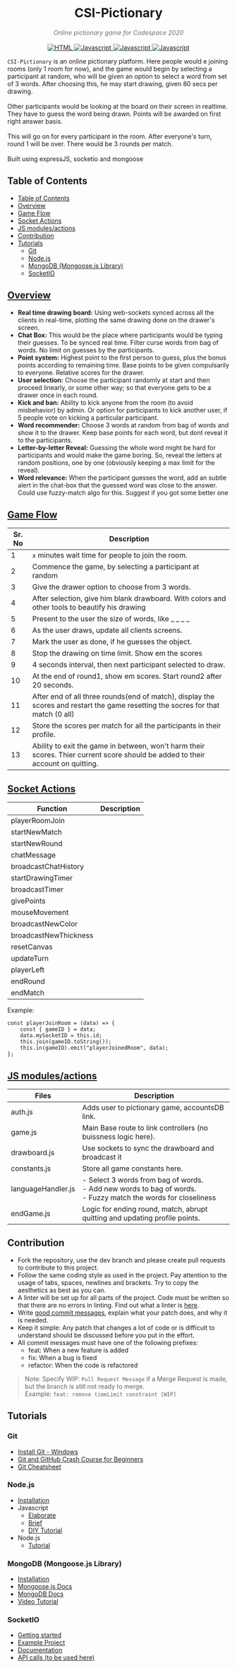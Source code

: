 <div align="center">
  <h1>CSI-Pictionary</h1>
</div>

<div align="center" style="color: #6f7371">
  <i>Online pictionary game for Codespace 2020</i><br><br>
</div>

<div align="center">

<a href="https://www.atlassian.com/git/tutorials/what-is-git">
    <img src="https://forthebadge.com/images/badges/uses-git.svg" alt="HTML">
</a>

<a href="https://javascript.info/">
    <img src="https://forthebadge.com/images/badges/uses-js.svg" alt="Javascript">
</a>

<a href="https://docs.mongodb.com/">
    <img src="https://forthebadge.com/images/badges/no-ragrets.svg" alt="Javascript">
</a>

<a href="https://github.com/roerohan/incore-session-on-git">
    <img src="https://forthebadge.com/images/badges/built-with-love.svg" alt="Javascript">
</a>

</div>

`CSI-Pictionary` is an online pictionary platform. Here people would e joining rooms (only 1 room for now), and the game would begin by selecting a participant at random, who will be given an option to select a word from set of 3 words. After choosing this, he may start drawing, given 80 secs per drawing. <br><br>
Other participants would be looking at the board on their screen in realtime. They have to guess the word being drawn. Points will be awarded on first right answer basis. <br><br>
This will go on for every participant in the room. After everyone's turn, round 1 will be over. There would be 3 rounds per match.<br><br>
Built using expressJS, socketio and mongoose
## Table of Contents
- [Table of Contents](#table-of-contents)
- [Overview](#overview)
- [Game Flow](#game-flow)
- [Socket Actions](#functions)
- [JS modules/actions](#js-modulesactions)
- [Contribution](#contribution)
- [Tutorials](#tutorials)
  - [Git](#git)
  - [Node.js](#nodejs)
  - [MongoDB (Mongoose.js Library)](#mongodb-mongoosejs-library)
  - [SocketIO](#socketio)

## [Overview](#overview)
- __Real time drawing board:__ Using web-sockets synced across all the clients in real-time, plotting the same drawing done on the drawer's screen.
- __Chat Box:__ This would be the place where participants would be typing their guesses. To be synced real time. Filter curse words from bag of words. No limit on guesses by the participants.
- __Point system:__ Highest point to the first person to guess, plus the bonus points according to remaining time. Base points to be given compulsarily to everyone. Relative scores for the drawer.
- __User selection:__ Choose the participant randomly at start and then proceed linearly, or some other way; so that everyone gets to be a drawer once in each round.
- __Kick and ban:__ Ability to kick anyone from the room (to avoid misbehavior) by admin. Or option for participants to kick another user, if 5 people vote on kicking a particular participant.
- __Word recommender:__ Choose 3 words at random from bag of words and show it to the drawer. Keep base points for each word, but dont reveal it to the participants.
- __Letter-by-letter Reveal:__ Guessing the whole word might be hard for participants and would make the game boring. So, reveal the letters at random positions, one by one (obviously keeping a max limit for the reveal).
- __Word relevance:__ When the participant guesses the word, add an subtle alert in the chat-box that the guessed word was close to the answer. Could use fuzzy-match algo for this. Suggest if you got some better one

## [Game Flow](#gameflow)
Sr. No |  Description
-------|-----------------------------------------------------
1      |  `x` minutes wait time for people to join the room.
2      |  Commence the game, by selecting a participant at random
3      |  Give the drawer option to choose from 3 words.
4      |  After selection, give him blank drawboard. With colors and other tools to beautify his drawing
5      |  Present to the user the size of words, like _ _ _ _
6      |  As the user draws, update all clients screens.
7      |  Mark the user as done, if he guesses the object.
8      |  Stop the drawing on time limit. Show em the scores
9      |  4 seconds interval, then next participant selected to draw.
10     |  At the end of round1, show em scores. Start round2 after 20 seconds.
11     |  After end of all three rounds(end of match), display the scores and restart the game resetting the socres for that match (0 all)
12     |  Store the scores per match for all the participants in their profile.
13     |  Ability to exit the game in between, won't harm their scores. Thier current score should be added to their account on quitting.


## [Socket Actions](#functions)
Function                |   Description
------------------------|------------------------------------------
playerRoomJoin          |
startNewMatch           |
startNewRound           |
chatMessage             |
broadcastChatHistory    |
startDrawingTimer       |
broadcastTimer          |
givePoints              |
mouseMovement           |
broadcastNewColor       |
broadcastNewThickness   |
resetCanvas             |
updateTurn              |
playerLeft              |
endRound                |
endMatch                |

Example:
```
const playerJoinRoom = (data) => {
	const { gameID } = data;
	data.mySocketID = this.id;
	this.join(gameID.toString());
	this.in(gameID).emit("playerJoinedRoom", data);
};
```

## [JS modules/actions](#actions)
Files               |   Description
--------------------|------------------------------------------
auth.js             |   Adds user to pictionary game, accountsDB link.
game.js             |   Main Base route to link controllers (no buissness logic here).
drawboard.js        |   Use sockets to sync the drawboard and broadcast it
constants.js        |   Store all game constants here.
languageHandler.js  |   - Select 3 words from bag of words. <br>- Add new words to bag of words. <br>- Fuzzy match the words for closeliness
endGame.js          |   Logic for ending round, match, abrupt quitting and updating profile points.


## Contribution

* Fork the repository, use the dev branch and please create pull requests to contribute to this project.
* Follow the same coding style as used in the project. Pay attention to the usage of tabs, spaces, newlines and brackets. Try to copy the aesthetics as best as you can.
* A linter will be set up for all parts of the project. Code must be written so that there are no errors in linting. Find out what a linter is [here](https://en.wikipedia.org/wiki/Lint_(software)).
* Write [good commit messages](http://tbaggery.com/2008/04/19/a-note-about-git-commit-messages.html), explain what your patch does, and why it is needed.
* Keep it simple: Any patch that changes a lot of code or is difficult to understand should be discussed before you put in the effort.
* All commit messages must have one of the following prefixes:
    * feat: When a new feature is added
    * fix: When a bug is fixed
    * refactor: When the code is refactored

> Note: Specify WIP: `Pull Request Message` if a Merge Request is made, but the branch is still not ready to merge. <br>Example: `feat: remove timeLimit constraint [WIP]`

## Tutorials

### Git

- [Install Git - Windows](https://git-scm.com/download/win)
- [Git and GitHub Crash Course for Beginners](https://www.youtube.com/watch?v=SWYqp7iY_Tc)
- [Git Cheatsheet](https://github.com/roerohan/incore-session-on-git)

### Node.js

- [Installation](https://nodejs.org/en/download/)
- Javascript
    * [Elaborate](https://www.youtube.com/watch?v=qoSksQ4s_hg&list=PL4cUxeGkcC9i9Ae2D9Ee1RvylH38dKuET)
    * [Brief](https://www.youtube.com/watch?v=W6NZfCO5SIk)
    * [DIY Tutorial](https://github.com/roerohan/Miscellaneous/tree/master/JavaScript)
- Node.js
    * [Tutorial](https://www.youtube.com/watch?v=w-7RQ46RgxU&list=PL4cUxeGkcC9gcy9lrvMJ75z9maRw4byYp)

### MongoDB (Mongoose.js Library)

- [Installation](mongodb-win32-x86_64-2012plus-4.2.2-signed)
- [Mongoose.js Docs](https://mongoosejs.com/docs/)
- [MongoDB Docs](https://docs.mongodb.com/)
- [Video Tutorial](https://www.youtube.com/watch?v=5e1NEdfs4is)

### SocketIO
- [Getting started](https://socket.io/get-started/chat/)
- [Example Project](https://github.com/socketio/chat-example)
- [Documentation](https://socket.io/docs/)
- [API calls (to be used here)](https://socket.io/docs/server-api/)
